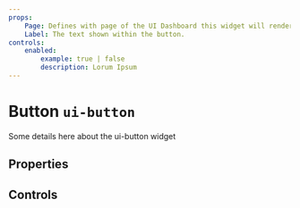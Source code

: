 ```yaml
---
props:
    Page: Defines with page of the UI Dashboard this widget will render on
    Label: The text shown within the button.
controls:
    enabled:
        example: true | false
        description: Lorum Ipsum
---
```


<script setup>
</script>

# Button `ui-button`

Some details here about the ui-button widget


## Properties

<PropsTable/>

## Controls

<ControlsTable/>